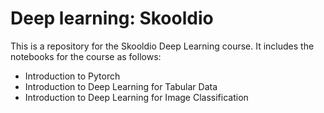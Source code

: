 # Deep learning: Skooldio

This is a repository for the Skooldio Deep Learning course. It includes
the notebooks for the course as follows:

- Introduction to Pytorch
- Introduction to Deep Learning for Tabular Data
- Introduction to Deep Learning for Image Classification
